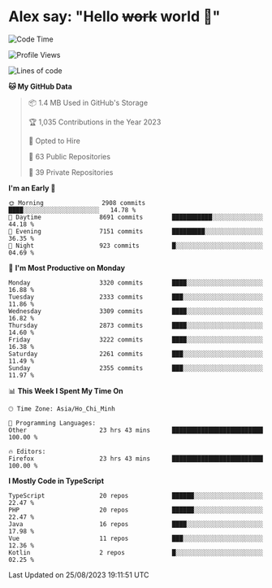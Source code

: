 # Alex say: "Hello ~~work~~ world 🐾"

<!--START_SECTION:waka-->
![Code Time](http://img.shields.io/badge/Code%20Time-898%20hrs%2057%20mins-blue)

![Profile Views](http://img.shields.io/badge/Profile%20Views-0-blue)

![Lines of code](https://img.shields.io/badge/From%20Hello%20World%20I%27ve%20Written-41.0%20million%20lines%20of%20code-blue)

**🐱 My GitHub Data** 

> 📦 1.4 MB Used in GitHub's Storage 
 > 
> 🏆 1,035 Contributions in the Year 2023
 > 
> 💼 Opted to Hire
 > 
> 📜 63 Public Repositories 
 > 
> 🔑 39 Private Repositories 
 > 
**I'm an Early 🐤** 

```text
🌞 Morning                2908 commits        ████░░░░░░░░░░░░░░░░░░░░░   14.78 % 
🌆 Daytime                8691 commits        ███████████░░░░░░░░░░░░░░   44.18 % 
🌃 Evening                7151 commits        █████████░░░░░░░░░░░░░░░░   36.35 % 
🌙 Night                  923 commits         █░░░░░░░░░░░░░░░░░░░░░░░░   04.69 % 
```
📅 **I'm Most Productive on Monday** 

```text
Monday                   3320 commits        ████░░░░░░░░░░░░░░░░░░░░░   16.88 % 
Tuesday                  2333 commits        ███░░░░░░░░░░░░░░░░░░░░░░   11.86 % 
Wednesday                3309 commits        ████░░░░░░░░░░░░░░░░░░░░░   16.82 % 
Thursday                 2873 commits        ████░░░░░░░░░░░░░░░░░░░░░   14.60 % 
Friday                   3222 commits        ████░░░░░░░░░░░░░░░░░░░░░   16.38 % 
Saturday                 2261 commits        ███░░░░░░░░░░░░░░░░░░░░░░   11.49 % 
Sunday                   2355 commits        ███░░░░░░░░░░░░░░░░░░░░░░   11.97 % 
```


📊 **This Week I Spent My Time On** 

```text
🕑︎ Time Zone: Asia/Ho_Chi_Minh

💬 Programming Languages: 
Other                    23 hrs 43 mins      █████████████████████████   100.00 % 

🔥 Editors: 
Firefox                  23 hrs 43 mins      █████████████████████████   100.00 % 
```

**I Mostly Code in TypeScript** 

```text
TypeScript               20 repos            ██████░░░░░░░░░░░░░░░░░░░   22.47 % 
PHP                      20 repos            ██████░░░░░░░░░░░░░░░░░░░   22.47 % 
Java                     16 repos            ████░░░░░░░░░░░░░░░░░░░░░   17.98 % 
Vue                      11 repos            ███░░░░░░░░░░░░░░░░░░░░░░   12.36 % 
Kotlin                   2 repos             █░░░░░░░░░░░░░░░░░░░░░░░░   02.25 % 
```




 Last Updated on 25/08/2023 19:11:51 UTC
<!--END_SECTION:waka-->
